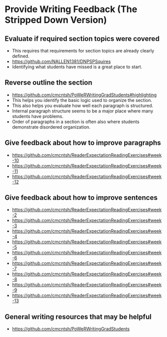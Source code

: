 # Provide Writing Feedback (The Stripped Down Version)

## Evaluate if required section topics were covered

* This requires that requirements for section topics are already clearly defined.
* https://github.com/NALLEN1381/DNPSPSquires
* Identifying what students have missed is a great place to start.

## Reverse outline the section

* https://github.com/cmcntsh/PoWeRWritingGradStudents#highlighting
* This helps you identify the basic logic used to organize the section.
* This also helps you evaluate how well each paragraph is structured.
* Internal paragraph structure seems to be a major place where many students have problems.
* Order of paragraphs in a section is often also where students demonstrate disordered organization.

## Give feedback about how to improve paragraphs

* https://github.com/cmcntsh/ReaderExpectationReadingExercises#week-10
* https://github.com/cmcntsh/ReaderExpectationReadingExercises#week-11
* https://github.com/cmcntsh/ReaderExpectationReadingExercises#week-12

## Give feedback about how to improve sentences

* https://github.com/cmcntsh/ReaderExpectationReadingExercises#week-2
* https://github.com/cmcntsh/ReaderExpectationReadingExercises#week-3
* https://github.com/cmcntsh/ReaderExpectationReadingExercises#week-4
* https://github.com/cmcntsh/ReaderExpectationReadingExercises#week-5
* https://github.com/cmcntsh/ReaderExpectationReadingExercises#week-6
* https://github.com/cmcntsh/ReaderExpectationReadingExercises#week-7
* https://github.com/cmcntsh/ReaderExpectationReadingExercises#week-8
* https://github.com/cmcntsh/ReaderExpectationReadingExercises#week-9
* https://github.com/cmcntsh/ReaderExpectationReadingExercises#week-13

## General writing resources that may be helpful

* https://github.com/cmcntsh/PoWeRWritingGradStudents
